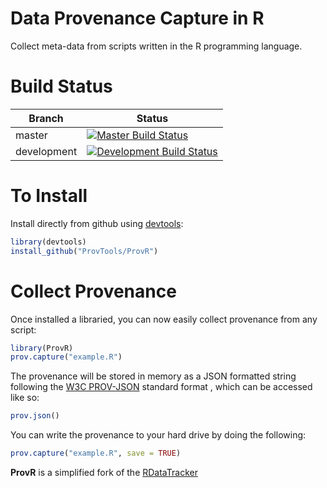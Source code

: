 Data Provenance Capture in R
============================

Collect meta-data from scripts written in the R programming language.



Build Status
============

 | Branch      |Status                                                                                                                                                                                  |
 |-------------|----------------------------------------------------------------------------------------------------------------------------------------------------------------------------------------|
 | master      | [![Master Build Status](https://api.travis-ci.org/provtools/provr.svg?branch=master)](https://travis-ci.org/provtools/provr/branches)            |
 | development | [![Development Build Status](https://api.travis-ci.org/provtools/provr.svg?branch=dev)](https://travis-ci.org/provtools/provr/branches)  |





To Install
==========

Install directly from github using [devtools](https://github.com/hadley/devtools):

```R
library(devtools)
install_github("ProvTools/ProvR")
```


Collect Provenance
==================

Once installed a libraried, you can now easily collect provenance from
any script:

```R
library(ProvR)
prov.capture("example.R")
```

The provenance will be stored in memory as a JSON formatted string
following the
[W3C PROV-JSON](https://www.w3.org/Submission/2013/SUBM-prov-json-20130424)
standard format , which can be accessed like so:


```R
prov.json()
```

You can write the provenance to your hard drive by doing the
following:

```R
prov.capture("example.R", save = TRUE)
```




**ProvR** is a simplified fork of the [RDataTracker](https://github.com/End-to-end-provenance/RDataTracker)
